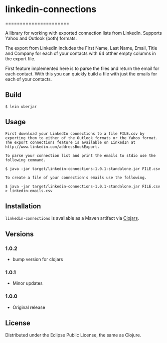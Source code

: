 # linkedin-connections
======================

A library for working with exported connection lists from LinkedIn. Supports Yahoo and Outlook (both) formats.

The export from LinkedIn includes the First Name, Last Name, Email, Title and Company for each of your contacts with 64 otther empty columns in the export file.

First feature implemented here is to parse the files and return the email for each contact. With this you can quickly build a file with just the emails for each of your contacts.

## Build

    $ lein uberjar

## Usage

	First download your LinkedIn connections to a file FILE.csv by exporting them to either of the Outlook formats or the Yahoo format. The export connections feature is available on LinkedIn at http://www.linkedin.com/addressBookExport.

	To parse your connection list and print the emails to stdio use the following command.

	$ java -jar target/linkedin-connections-1.0.1-standalone.jar FILE.csv

	To create a file of your connection's emails use the following.

	$ java -jar target/linkedin-connections-1.0.1-standalone.jar FILE.csv > linkedin-emails.csv

## Installation

`linkedin-connections` is available as a Maven artifact via [Clojars](http://clojars.org/org.clojars.blucas/linkedin-connections).

## Versions

### 1.0.2

- bump version for clojars

### 1.0.1

- Minor updates

### 1.0.0

- Original release

## License

Distributed under the Eclipse Public License, the same as Clojure.

